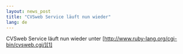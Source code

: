 ```yaml
---
layout: news_post
title: "CVSweb Service läuft nun wieder"
lang: de
---
```


CVSweb Service läuft nun wieder unter
[http://www.ruby-lang.org/cgi-bin/cvsweb.cgi/][1]



[1]: http://www.ruby-lang.org/cgi-bin/cvsweb.cgi/ 
